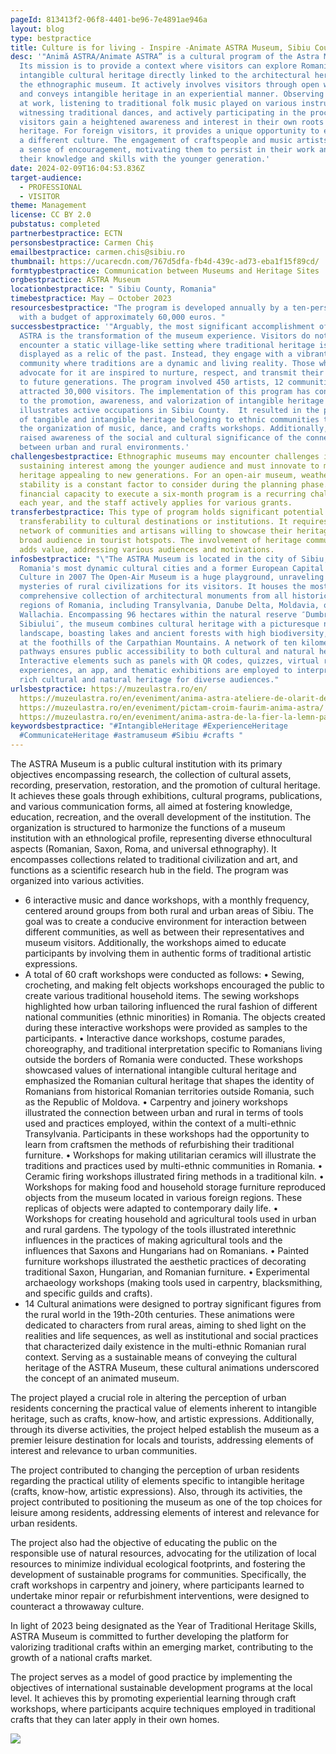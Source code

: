 ```yaml
---
pageId: 813413f2-06f8-4401-be96-7e4891ae946a
layout: blog
type: bestpractice
title: Culture is for living - Inspire -Animate ASTRA Museum, Sibiu County
desc: '"Animă ASTRA/Animate ASTRA” is a cultural program of the Astra Museum.
  Its mission is to provide a context where visitors can explore Romanian
  intangible cultural heritage directly linked to the architectural heritage of
  the ethnographic museum. It actively involves visitors through open workshops
  and conveys intangible heritage in an experiential manner. Observing craftsmen
  at work, listening to traditional folk music played on various instruments,
  witnessing traditional dances, and actively participating in the process,
  visitors gain a heightened awareness and interest in their own roots and
  heritage. For foreign visitors, it provides a unique opportunity to experience
  a different culture. The engagement of craftspeople and music artists fosters
  a sense of encouragement, motivating them to persist in their work and share
  their knowledge and skills with the younger generation.'
date: 2024-02-09T16:04:53.836Z
target-audience:
  - PROFESSIONAL
  - VISITOR
theme: Management
license: CC BY 2.0
pubstatus: completed
partnerbestpractice: ECTN
personsbestpractice: Carmen Chiș
emailbestpractice: carmen.chis@sibiu.ro
thumbnail: https://ucarecdn.com/767d5dfa-fb4d-439c-ad73-eba1f15f89cd/
formtypbestpractice: Communication between Museums and Heritage Sites
orgbestpractice: ASTRA Museum
locationbestpractice: " Sibiu County, Romania"
timebestpractice: May – October 2023
resourcesbestpractice: "The program is developed annually by a ten-person team
  with a budget of approximately 60,000 euros. "
successbestpractice: '"Arguably, the most significant accomplishment of Animate
  ASTRA is the transformation of the museum experience. Visitors do not
  encounter a static village-like setting where traditional heritage is merely
  displayed as a relic of the past. Instead, they engage with a vibrant
  community where traditions are a dynamic and living reality. Those who
  advocate for it are inspired to nurture, respect, and transmit their heritage
  to future generations. The program involved 450 artists, 12 communities, and
  attracted 30,000 visitors. The implementation of this program has contributed
  to the promotion, awareness, and valorization of intangible heritage that
  illustrates active occupations in Sibiu County.  It resulted in the promotion
  of tangible and intangible heritage belonging to ethnic communities through
  the organization of music, dance, and crafts workshops. Additionally, it
  raised awareness of the social and cultural significance of the connections
  between urban and rural environments.'
challengesbestpractice: Ethnographic museums may encounter challenges in
  sustaining interest among the younger audience and must innovate to make
  heritage appealing to new generations. For an open-air museum, weather
  stability is a constant factor to consider during the planning phase. The
  financial capacity to execute a six-month program is a recurring challenge
  each year, and the staff actively applies for various grants.
transferbestpractice: This type of program holds significant potential for
  transferability to cultural destinations or institutions. It requires a robust
  network of communities and artisans willing to showcase their heritage to a
  broad audience in tourist hotspots. The involvement of heritage communicators
  adds value, addressing various audiences and motivations.
infosbestpractice: "\"The ASTRA Museum is located in the city of Sibiu, one of
  Romania's most dynamic cultural cities and a former European Capital of
  Culture in 2007 The Open-Air Museum is a huge playground, unraveling the
  mysteries of rural civilizations for its visitors. It houses the most
  comprehensive collection of architectural monuments from all historical
  regions of Romania, including Transylvania, Danube Delta, Moldavia, or
  Wallachia. Encompassing 96 hectares within the natural reserve ″Dumbrava
  Sibiului″, the museum combines cultural heritage with a picturesque natural
  landscape, boasting lakes and ancient forests with high biodiversity, situated
  at the foothills of the Carpathian Mountains. A network of ten kilometers of
  pathways ensures public accessibility to both cultural and natural heritage.
  Interactive elements such as panels with QR codes, quizzes, virtual reality
  experiences, an app, and thematic exhibitions are employed to interpret the
  rich cultural and natural heritage for diverse audiences."
urlsbestpractice: https://muzeulastra.ro/en/
  https://muzeulastra.ro/en/eveniment/anima-astra-ateliere-de-olarit-de-ardere-a-ceramicii-croitorie-dulgherie/
  https://muzeulastra.ro/en/eveniment/pictam-croim-faurim-anima-astra/
  https://muzeulastra.ro/en/eveniment/anima-astra-de-la-fier-la-lemn-pana-la-lut-si-fir-de-lana/
keywordsbestpractice: "#IntangibleHeritage #ExperienceHeritage
  #CommunicateHeritage #astramuseum #Sibiu #crafts "
---
```

The ASTRA Museum is a public cultural institution with its primary objectives encompassing research, the collection of cultural assets, recording, preservation, restoration, and the promotion of cultural heritage. It achieves these goals through exhibitions, cultural programs, publications, and various communication forms, all aimed at fostering knowledge, education, recreation, and the overall development of the institution.
The organization is structured to harmonize the functions of a museum institution with an ethnological profile, representing diverse ethnocultural aspects (Romanian, Saxon, Roma, and universal ethnography). It encompasses collections related to traditional civilization and art, and functions as a scientific research hub in the field. 
The program was organized into various activities.

* 6 interactive music and dance workshops, with a monthly frequency, centered around groups from both rural and urban areas of Sibiu. The goal was to create a conducive environment for interaction between different communities, as well as between their representatives and museum visitors. Additionally, the workshops aimed to educate participants by involving them in authentic forms of traditional artistic expressions.
* A total of 60 craft workshops were conducted as follows:
  •	Sewing, crocheting, and making felt objects workshops encouraged the public to create various traditional household items. The sewing workshops highlighted how urban tailoring influenced the rural fashion of different national communities (ethnic minorities) in Romania. The objects created during these interactive workshops were provided as samples to the participants.
  •	Interactive dance workshops, costume parades, choreography, and traditional interpretation specific to Romanians living outside the borders of Romania were conducted. These workshops showcased values of international intangible cultural heritage and emphasized the Romanian cultural heritage that shapes the identity of Romanians from historical Romanian territories outside Romania, such as the Republic of Moldova.
  •	Carpentry and joinery workshops illustrated the connection between urban and rural in terms of tools used and practices employed, within the context of a multi-ethnic Transylvania. Participants in these workshops had the opportunity to learn from craftsmen the methods of refurbishing their traditional furniture.
  •	Workshops for making utilitarian ceramics will illustrate the traditions and practices used by multi-ethnic communities in Romania.
  •	Ceramic firing workshops illustrated firing methods in a traditional kiln.
  •	Workshops for making food and household storage furniture reproduced objects from the museum located in various foreign regions. These replicas of objects were adapted to contemporary daily life.
  •	Workshops for creating household and agricultural tools used in urban and rural gardens. The typology of the tools illustrated interethnic influences in the practices of making agricultural tools and the influences that Saxons and Hungarians had on Romanians.
  •	Painted furniture workshops illustrated the aesthetic practices of decorating traditional Saxon, Hungarian, and Romanian furniture.
  •	Experimental archaeology workshops (making tools used in carpentry, blacksmithing, and specific guilds and crafts).
* 14 Cultural animations were designed to portray significant figures from the rural world in the 19th-20th centuries. These animations were dedicated to characters from rural areas, aiming to shed light on the realities and life sequences, as well as institutional and social practices that characterized daily existence in the multi-ethnic Romanian rural context. Serving as a sustainable means of conveying the cultural heritage of the ASTRA Museum, these cultural animations underscored the concept of an animated museum. 

The project played a crucial role in altering the perception of urban residents concerning the practical value of elements inherent to intangible heritage, such as crafts, know-how, and artistic expressions. Additionally, through its diverse activities, the project helped establish the museum as a premier leisure destination for locals and tourists, addressing elements of interest and relevance to urban communities.

The project contributed to changing the perception of urban residents regarding the practical utility of elements specific to intangible heritage (crafts, know-how, artistic expressions). Also, through its activities, the project contributed to positioning the museum as one of the top choices for leisure among residents, addressing elements of interest and relevance for urban residents.

The project also had the objective of educating the public on the responsible use of natural resources, advocating for the utilization of local resources to minimize individual ecological footprints, and fostering the development of sustainable programs for communities. Specifically, the craft workshops in carpentry and joinery, where participants learned to undertake minor repair or refurbishment interventions, were designed to counteract a throwaway culture.

In light of 2023 being designated as the Year of Traditional Heritage Skills, ASTRA Museum is committed to further developing the platform for valorizing traditional crafts within an emerging market, contributing to the growth of a national crafts market.

The project serves as a model of good practice by implementing the objectives of international sustainable development programs at the local level. It achieves this by promoting experiential learning through craft workshops, where participants acquire techniques employed in traditional crafts that they can later apply in their own homes.

![](https://ucarecdn.com/0630a2ab-322f-4cfe-be85-037650e41eaa/)